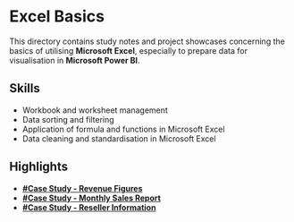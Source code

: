 # Excel Basics

This directory contains study notes and project showcases concerning the basics of utilising **Microsoft Excel**, especially to prepare data for visualisation in **Microsoft Power BI**.

## Skills
- Workbook and worksheet management
- Data sorting and filtering
- Application of formula and functions in Microsoft Excel
- Data cleaning and standardisation in Microsoft Excel

## Highlights

- **[#Case Study - Revenue Figures](https://github.com/nacht29/microsoft-power-bi-professional-cert/tree/main/excel-basics/formula-functions/Revenue_Figures)**
- **[#Case Study - Monthly Sales Report](https://github.com/nacht29/microsoft-power-bi-professional-cert/tree/main/excel-basics/formula-functions/Monthly_Sales)**
- **[#Case Study - Reseller Information](https://github.com/nacht29/microsoft-power-bi-professional-cert/tree/main/excel-basics/standardising-data/Reseller_Information)**